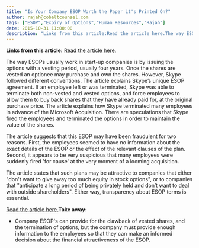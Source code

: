 ```yaml
---
title: "Is Your Company ESOP Worth the Paper it's Printed On?"
author: rajah@cobaltcounsel.com
tags: ["ESOP","Expiry of Options","Human Resources","Rajah"]
date: 2015-10-31 11:00:00
description: "Links from this article:Read the article here.The way ESOPs usually work in start-up companies is by issuing the options with a vesting period, usually fou..."
---
```


**Links from this article:**
[Read the article here.](http://techcrunch.com/2011/06/26/skypes-worthless-employee-stock-option-plan-heres-why-they-did-it/)

The way ESOPs usually work in start-up companies is by issuing the options with a vesting period, usually four years. Once the shares are vested an optionee may purchase and own the shares. However, Skype followed different conventions. The article explains Skype’s unique ESOP agreement. If an employee left or was terminated, Skype was able to terminate both non-vested and vested options, and force employees to allow them to buy back shares that they have already paid for, at the original purchase price. The article explains how Skype terminated many employees in advance of the Microsoft Acquisition. There are speculations that Skype fired the employees and terminated the options in order to maintain the value of the shares.

The article suggests that this ESOP may have been fraudulent for two reasons. First, the employees seemed to have no information about the exact details of the ESOP or the effect of the relevant clauses of the plan. Second, it appears to be very suspicious that many employees were suddenly fired 'for cause' at the very moment of a looming acquisition.

The article states that such plans may be attractive to companies that either "don't want to give away too much equity in stock options", or to companies that "anticipate a long period of being privately held and don’t want to deal with outside shareholders". Either way, transparency about ESOP terms is essential.

[Read the article here.](http://techcrunch.com/2011/06/26/skypes-worthless-employee-stock-option-plan-heres-why-they-did-it/)**Take away:**
- Company ESOP's can provide for the clawback of vested shares, and the termination of options, but the company must provide enough information to the employees so that they can make an informed decision about the financial attractiveness of the ESOP.

 